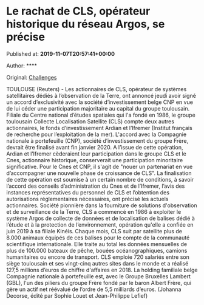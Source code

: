 
# Le rachat de CLS, opérateur historique du réseau Argos, se précise

Published at: **2019-11-07T20:57:41+00:00**

Author: ****

Original: [Challenges](https://www.challenges.fr/finance-et-marche/le-rachat-de-cls-operateur-historique-du-reseau-argos-se-precise_683733)

TOULOUSE (Reuters) - Les actionnaires de CLS, opérateur de systèmes satellitaires dédiés à l’observation de la Terre, ont annoncé jeudi avoir signé un accord d’exclusivité avec la société d’investissement belge CNP en vue de lui céder une participation majoritaire au capital du groupe toulousain.
Filiale du Centre national d’études spatiales qui l'a fondé en 1986, le groupe toulousain Collecte Localisation Satellite (CLS) compte deux autres actionnaires, le fonds d’investissement Ardian et l’Ifremer (Institut français de recherche pour l’exploitation de la mer).
L'accord avec la Compagnie nationale à portefeuille (CNP), société d’investissement du groupe Frère, devrait être finalisé avant fin janvier 2020. A l’issue de cette opération, Ardian et l’Ifremer cèderaient leur participation dans le groupe CLS et le Cnes, actionnaire historique, conserverait une participation minoritaire significative.
Pour le Cnes et CNP, il s'agit de "nouer un partenariat en vue d’accompagner une nouvelle phase de croissance de CLS".
La finalisation de cette opération est soumise à un certain nombre de conditions, à savoir l’accord des conseils d’administration du Cnes et de l’Ifremer, l’avis des instances représentatives du personnel de CLS et l’obtention des autorisations réglementaires nécessaires, ont précisé les actuels actionnaires.
Société pionnière dans la fourniture de solutions d'observation et de surveillance de la Terre, CLS a commencé en 1986 à exploiter le système Argos de collecte de données et de localisation de balises dédié à l’étude et à la protection de l’environnement, opération qu'elle a confiée en juin 2019 à sa filiale Kinéis.
Chaque mois, CLS suit par satellite plus de 8.000 animaux équipés de ces balises pour le compte de la communauté scientifique internationale. Elle traite au total les données mensuelles de plus de 100.000 bateaux de pêche, bouées océanographiques, camions humanitaires ou encore de transport.
CLS emploie 720 salariés entre son siège toulousain et ses vingt-cinq autres sites dans le monde et a réalisé 127,5 millions d’euros de chiffre d'affaires en 2018.
La holding familiale belge Compagnie nationale à portefeuille est, avec le Groupe Bruxelles Lambert (GBL), l'un des piliers du groupe Frère fondé par le baron Albert Frère, qui gère un actif net réévalué de l’ordre de 5,5 milliards d’euros.
(Johanna Decorse, édité par Sophie Louet et Jean-Philippe Lefief)
